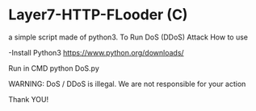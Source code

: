 # Layer7-HTTP-FLooder (C)
a simple script made of python3.  To Run DoS (DDoS) Attack  How to use  

-Install Python3 https://www.python.org/downloads/  
 
 Run in CMD python DoS.py  
 
 WARNING: DoS / DDoS is illegal. We are not responsible for your action
 
 Thank YOU!
